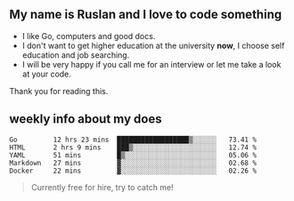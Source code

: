 ## My name is Ruslan and I love to code something

- I like Go, computers and good docs.
- I don't want to get higher education at the university **now**, I choose self education and job searching.
- I will be very happy if you call me for an interview or let me take a look at your code.

Thank you for reading this.

## weekly info about my does
<!--START_SECTION:waka-->
```text
Go         12 hrs 23 mins  ██████████████████▒░░░░░░   73.41 % 
HTML       2 hrs 9 mins    ███▒░░░░░░░░░░░░░░░░░░░░░   12.74 % 
YAML       51 mins         █▒░░░░░░░░░░░░░░░░░░░░░░░   05.06 % 
Markdown   27 mins         ▓░░░░░░░░░░░░░░░░░░░░░░░░   02.68 % 
Docker     22 mins         ▓░░░░░░░░░░░░░░░░░░░░░░░░   02.26 % 
```
<!--END_SECTION:waka-->

> Currently free for hire, try to catch me!

